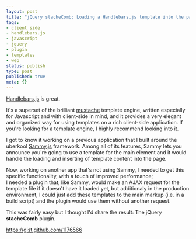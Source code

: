 ```yaml
---
layout: post
title: "jQuery stacheComb: Loading a Handlebars.js template into the page"
tags:
- client side
- handlebars.js
- javascript
- jquery
- plugin
- templates
- web
status: publish
type: post
published: true
meta: {}
---
```

[Handlebars.js](http://www.handlebarsjs.com/) is great.

It's a superset of the brilliant
[mustache](http://mustache.github.com/) template engine, written
especially for Javascript and with client-side in mind, and it provides
a very elegant and organized way for using templates on a rich
client-side application. If you're looking for a template engine, I
highly recommend looking into it.

I got to know it working on a previous application that I built around
the uberkool [Sammy.js](http://sammyjs.org/) framework. Among all of its
features, Sammy lets you announce you're going to use a template for the
main element and it would handle the loading and inserting of template
content into the page.

Now, working on another app that's not using Sammy, I needed to get this
specific functionality, with a touch of improved performance;  
I needed a plugin that, like Sammy, would make an AJAX request for the
template file if it doesn't have it loaded yet, but additionaly in the
production environment, I could just add these templates to the main
markup (i.e. in a build script) and the plugin would use them without
another request.

This was fairly easy but I thought I'd share the result: The jQuery
**stacheComb** plugin.

https://gist.github.com/1176566
